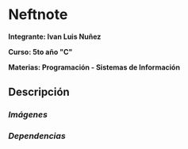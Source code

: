 # **Neftnote**

**Integrante: Ivan Luis Nuñez**

**Curso: 5to año "C"**

**Materias: Programación - Sistemas de Información**

## **Descripción**

### *Imágenes*

### *Dependencias*
